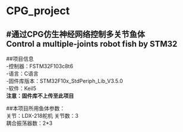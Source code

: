 # CPG_project 
#通过CPG仿生神经网络控制多关节鱼体  
Control a multiple-joints robot fish by STM32
----

##项目信息  
-控制器：FSTM32F103c8t6  
-语言：C语言  
-固件库版本：STM32F10x_StdPeriph_Lib_V3.5.0  
-软件：Keil5  
**注意：固件库不上传至此项目**  
  
##本项目所用鱼体参数：  
关节：LDX-218舵机 
关节数：3  
耦合振荡器数：2*3  
